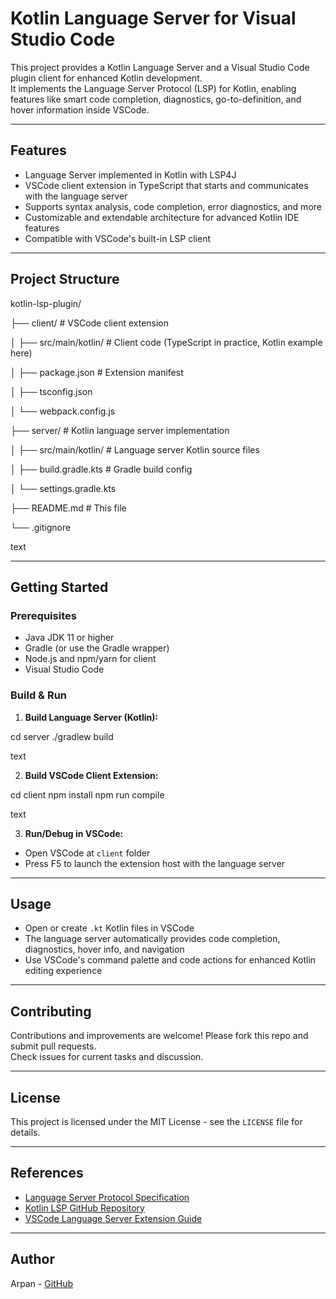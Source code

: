 # Kotlin Language Server for Visual Studio Code

This project provides a Kotlin Language Server and a Visual Studio Code plugin client for enhanced Kotlin development.  
It implements the Language Server Protocol (LSP) for Kotlin, enabling features like smart code completion, diagnostics, go-to-definition, and hover information inside VSCode.

---

## Features

- Language Server implemented in Kotlin with LSP4J  
- VSCode client extension in TypeScript that starts and communicates with the language server  
- Supports syntax analysis, code completion, error diagnostics, and more  
- Customizable and extendable architecture for advanced Kotlin IDE features  
- Compatible with VSCode's built-in LSP client  

---

## Project Structure

kotlin-lsp-plugin/

├── client/ # VSCode client extension

│ ├── src/main/kotlin/ # Client code (TypeScript in practice, Kotlin example here)

│ ├── package.json # Extension manifest

│ ├── tsconfig.json

│ └── webpack.config.js

├── server/ # Kotlin language server implementation

│ ├── src/main/kotlin/ # Language server Kotlin source files

│ ├── build.gradle.kts # Gradle build config

│ └── settings.gradle.kts

├── README.md # This file

└── .gitignore

text

---

## Getting Started

### Prerequisites

- Java JDK 11 or higher  
- Gradle (or use the Gradle wrapper)  
- Node.js and npm/yarn for client  
- Visual Studio Code  

### Build & Run

1. **Build Language Server (Kotlin):**

cd server
./gradlew build

text

2. **Build VSCode Client Extension:**

cd client
npm install
npm run compile

text

3. **Run/Debug in VSCode:**

- Open VSCode at `client` folder  
- Press F5 to launch the extension host with the language server  

---

## Usage

- Open or create `.kt` Kotlin files in VSCode  
- The language server automatically provides code completion, diagnostics, hover info, and navigation  
- Use VSCode's command palette and code actions for enhanced Kotlin editing experience  

---

## Contributing

Contributions and improvements are welcome! Please fork this repo and submit pull requests.  
Check issues for current tasks and discussion.

---

## License

This project is licensed under the MIT License - see the `LICENSE` file for details.

---

## References

- [Language Server Protocol Specification](https://microsoft.github.io/language-server-protocol/)  
- [Kotlin LSP GitHub Repository](https://github.com/Kotlin/kotlin-lsp.git)  
- [VSCode Language Server Extension Guide](https://code.visualstudio.com/api/language-extensions/language-server-extension-guide)  

---

## Author

Arpan - [GitHub](https://github.com/arpancodez)
